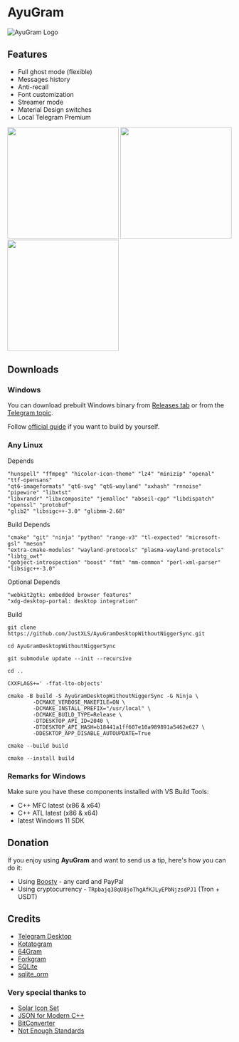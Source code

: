 # AyuGram

![AyuGram Logo](.github/AyuGram.png)

## Features

- Full ghost mode (flexible)
- Messages history
- Anti-recall
- Font customization
- Streamer mode
- Material Design switches
- Local Telegram Premium

<img src='.github/demos/demo1.png' width='250'> <img src='.github/demos/demo2.png' width='250'> <img src='.github/demos/demo3.png' width='250'>

## Downloads

### Windows

You can download prebuilt Windows binary from [Releases tab](https://github.com/AyuGram/AyuGramDesktop/releases) or from
the [Telegram topic](https://t.me/ayugramchat/12788).

Follow [official guide](https://github.com/AyuGram/AyuGramDesktop/blob/dev/docs/building-win-x64.md) if you want to
build by yourself.

### Any Linux

Depends 
```
"hunspell" "ffmpeg" "hicolor-icon-theme" "lz4" "minizip" "openal" "ttf-opensans"
"qt6-imageformats" "qt6-svg" "qt6-wayland" "xxhash" "rnnoise" "pipewire" "libxtst"
"libxrandr" "libxcomposite" "jemalloc" "abseil-cpp" "libdispatch" "openssl" "protobuf"
"glib2" "libsigc++-3.0" "glibmm-2.68"
```

Build Depends
```
"cmake" "git" "ninja" "python" "range-v3" "tl-expected" "microsoft-gsl" "meson"
"extra-cmake-modules" "wayland-protocols" "plasma-wayland-protocols" "libtg_owt"
"gobject-introspection" "boost" "fmt" "mm-common" "perl-xml-parser" "libsigc++-3.0"
```

Optional Depends
```
"webkit2gtk: embedded browser features"
"xdg-desktop-portal: desktop integration"
```

Build
```
git clone https://github.com/JustXLS/AyuGramDesktopWithoutNiggerSync.git
```
```
cd AyuGramDesktopWithoutNiggerSync
```
```
git submodule update --init --recursive
```
```
cd ..
```
```
CXXFLAGS+=' -ffat-lto-objects'
```
```
cmake -B build -S AyuGramDesktopWithoutNiggerSync -G Ninja \
        -DCMAKE_VERBOSE_MAKEFILE=ON \
        -DCMAKE_INSTALL_PREFIX="/usr/local" \
        -DCMAKE_BUILD_TYPE=Release \
        -DTDESKTOP_API_ID=2040 \
        -DTDESKTOP_API_HASH=b18441a1ff607e10a989891a5462e627 \
        -DDESKTOP_APP_DISABLE_AUTOUPDATE=True
```
```        
cmake --build build
```
```
cmake --install build
```
### Remarks for Windows

Make sure you have these components installed with VS Build Tools:

- C++ MFC latest (x86 & x64)
- C++ ATL latest (x86 & x64)
- latest Windows 11 SDK

## Donation

If you enjoy using **AyuGram** and want to send us a tip, here's how you can do it:

- Using [Boosty](https://boosty.to/alexeyzavar) - any card and PayPal
- Using cryptocurrency - `TRpbajq38qU8joThgAfKJLyEPbNjzsdPJ1` (Tron + USDT)

## Credits

- [Telegram Desktop](https://github.com/telegramdesktop/tdesktop)
- [Kotatogram](https://github.com/kotatogram/kotatogram-desktop)
- [64Gram](https://github.com/TDesktop-x64/tdesktop)
- [Forkgram](https://github.com/forkgram/tdesktop)
- [SQLite](https://github.com/sqlite/sqlite)
- [sqlite_orm](https://github.com/fnc12/sqlite_orm)

### Very special thanks to

- [Solar Icon Set](https://solariconset.com/)
- [JSON for Modern C++](https://github.com/nlohmann/json)
- [BitConverter](https://github.com/YanjieHe/BitConverter)
- [Not Enough Standards](https://github.com/Alairion/not-enough-standards)
